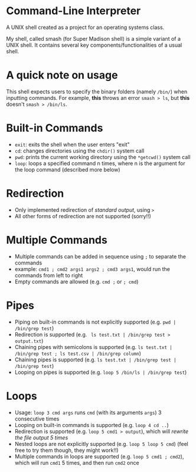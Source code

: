 # Command-Line Interpreter
A UNIX shell created as a project for an operating systems class.

My shell, called smash (for Super Madison shell) is a simple variant of a UNIX shell.
It contains several key components/functionalities of a usual shell.

# A quick note on usage
This shell expects users to specify the binary folders (namely `/bin/`) when inputting commands.
For example, **this** throws an error `smash > ls`, but **this** doesn't `smash > /bin/ls`.

# Built-in Commands
- `exit`: exits the shell when the user enters "exit"
- `cd`: changes directories using the `chdir()` system call
- `pwd`: prints the current working directory using the `*getcwd()` system call
- `loop`: loops a specified command n times, where n is the argument for the loop command (described more below)

# Redirection
- Only implemented redirection of *standard output*, using `>`
- All other forms of redirection are not supported (sorry!!)

# Multiple Commands
- Multiple commands can be added in sequence using `;` to separate the commands
- example: `cmd1 ; cmd2 args1 args2 ; cmd3 args1`, would run the commands from left to right
- Empty commands are allowed (e.g. `cmd ;` or `; cmd`)

# Pipes
- Piping on built-in commands is not explicitly supported (e.g. `pwd | /bin/grep test`)
- Redirection is supported (e.g. ` ls test.txt | /bin/grep test > output.txt`)
- Chaining pipes with semicolons is supported (e.g. `ls test.txt | /bin/grep test ; ls test.csv | /bin/grep column`)
- Chaining pipes is supported (e.g. `ls test.txt | /bin/grep test | /bin/grep test`)
- Looping on pipes is supported (e.g. `loop 5 /bin/ls | /bin/grep test`)

# Loops
- Usage: `loop 3 cmd args` runs `cmd` (with its arguments `args`) 3 consecutive times
- Looping on built-in commands is supported (e.g. `loop 4 cd ..`)
- Redirection is supported (e.g. `loop 5 cmd1 > output`), which will *rewrite the file output 5 times*
- Nested loops are not explicitly supported (e.g. `loop 5 loop 5 cmd`) (feel free to try them though, they might work!!)
- Multiple commands in loops are supported (e.g. `loop 5 cmd1 ; cmd2`), which will run `cmd1` 5 times, and then run `cmd2` once
